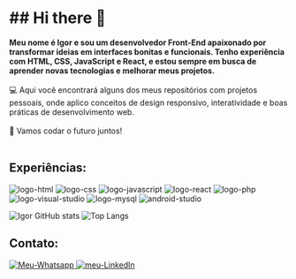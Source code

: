 <h1>## Hi there 👋</h1>
<strong> Meu nome é Igor e sou um desenvolvedor Front-End apaixonado por transformar ideias em interfaces bonitas e funcionais. Tenho experiência com HTML, CSS, JavaScript e React, e estou sempre em busca de aprender novas tecnologias e melhorar meus projetos.</strong>
<br>
<br>
💻 Aqui você encontrará alguns dos meus repositórios com projetos pessoais, onde aplico conceitos de design responsivo, interatividade e boas práticas de desenvolvimento web.
<br>
<br>
🚀 Vamos codar o futuro juntos!
<br>
<br>
<h2>Experiências:</h2>

<img src="https://img.shields.io/badge/HTML5-E34F26?style=for-the-badge&logo=html5&logoColor=white" alt="logo-html"/>
<img src="https://img.shields.io/badge/CSS3-1572B6?style=for-the-badge&logo=css3&logoColor=white" alt="logo-css"/>
<img src="https://img.shields.io/badge/JavaScript-F7DF1E?style=for-the-badge&logo=javascript&logoColor=black" alt="logo-javascript"/>
<img src="https://img.shields.io/badge/React-20232A?style=for-the-badge&logo=react&logoColor=61DAFB" alt="logo-react"/>
<img src="https://img.shields.io/badge/PHP-777BB4?style=for-the-badge&logo=php&logoColor=white" alt="logo-php"/>
<img src="https://img.shields.io/badge/Visual_Studio-5C2D91?style=for-the-badge&logo=visual%20studio&logoColor=white" alt="logo-visual-studio"/>
<img src="https://img.shields.io/badge/MySQL-00000F?style=for-the-badge&logo=mysql&logoColor=white" alt="logo-mysql"/>
<img src="https://img.shields.io/badge/Android_Studio-3DDC84?style=for-the-badge&logo=android-studio&logoColor=white" alt="android-studio"/>

![Igor GitHub stats](https://github-readme-stats.vercel.app/api?username=hitech-igor&show_icons=true&theme=transparent)
![Top Langs](https://github-readme-stats.vercel.app/api/top-langs/?username=hitech-igor&hide_progress=true_icons=true&theme=transparent)
<h2>Contato:</h2>
<a href="https://api.whatsapp.com/send?phone=+5519997115743&text=Igor+Viana+Sousa"><img src="https://img.shields.io/badge/WhatsApp-25D366?style=for-the-badge&logo=whatsapp&logoColor=white" alt="Meu-Whatsapp" /> </a>
<a href="https://br.linkedin.com/in/igor-viana-524201188?original_referer=https%3A%2F%2Fwww.google.com%2F"><img src="https://img.shields.io/badge/LinkedIn-0077B5?style=for-the-badge&logo=linkedin&logoColor=white" alt="meu-LinkedIn" /> </a>



<!--
**Hitech-Igor/Hitech-Igor** is a ✨ _special_ ✨ repository because its `README.md` (this file) appears on your GitHub profile.

Here are some ideas to get you started:

- 🔭 I’m currently working on ...
- 🌱 I’m currently learning ...
- 👯 I’m looking to collaborate on ...
- 🤔 I’m looking for help with ...
- 💬 Ask me about ...
- 📫 How to reach me: ...
- 😄 Pronouns: ...
- ⚡ Fun fact: ...
-->


